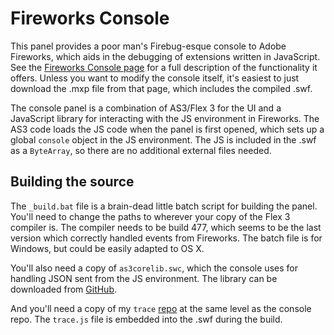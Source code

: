 # Fireworks Console

This panel provides a poor man's Firebug-esque console to Adobe Fireworks, which aids in the debugging of extensions written in JavaScript.  See the [Fireworks Console page](http://johndunning.com/fireworks/about/FWConsole) for a full description of the functionality it offers.  Unless you want to modify the console itself, it's easiest to just download the .mxp file from that page, which includes the compiled .swf.

The console panel is a combination of AS3/Flex 3 for the UI and a JavaScript library for interacting with the JS environment in Fireworks.  The AS3 code loads the JS code when the panel is first opened, which sets up a global `console` object in the JS environment.  The JS is included in the .swf as a `ByteArray`, so there are no additional external files needed.  


## Building the source

The `_build.bat` file is a brain-dead little batch script for building the panel.  You'll need to change the paths to wherever your copy of the Flex 3 compiler is.  The compiler needs to be build 477, which seems to be the last version which correctly handled events from Fireworks.  The batch file is for Windows, but could be easily adapted to OS X.

You'll also need a copy of `as3corelib.swc`, which the console uses for handling JSON sent from the JS environment.  The library can be downloaded from [GitHub](https://github.com/mikechambers/as3corelib/downloads).

And you'll need a copy of my `trace` [repo](https://github.com/fwextensions/trace) at the same level as the console repo.  The `trace.js` file is embedded into the .swf during the build.
